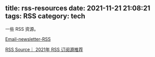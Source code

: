 title: rss-resources
date: 2021-11-21 21:08:21
tags: RSS
category: tech
---

一些 RSS 资源。
<!--more-->

[Email-newsletter-RSS](https://github.com/alaskasquirrel/Email-newsletter-RSS)


[RSS Source｜ 2021年 RSS 订阅源推荐](https://rss-source.com/)

